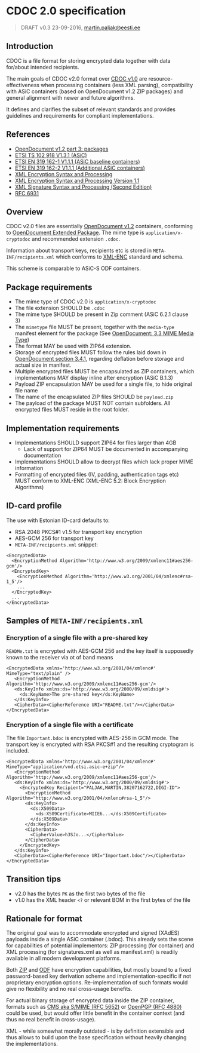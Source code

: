 # CDOC 2.0 specification
> DRAFT v0.3 23-09-2016, martin.paljak@eesti.ee

## Introduction
CDOC is a file format for storing encrypted data together with data for/about intended recipients.

The main goals of CDOC v2.0 format over [CDOC v1.0](https://github.com/martinpaljak/idcrypt/wiki/CDOC-1.0) are resource-effectiveness when processing containers (less XML parsing), compatibility with ASiC containers (based on OpenDocument v1.2 ZIP packages) and general alignment with newer and future algorithms.

It defines and clarifies the subset of relevant standards and provides guidelines and requirements for compliant implementations.

## References
- [OpenDocument v1.2 part 3: packages](https://docs.oasis-open.org/office/v1.2/os/OpenDocument-v1.2-os-part3.html)
- [ETSI TS 102 918 V1.3.1 (ASiC)](http://www.etsi.org/deliver/etsi_ts/102900_102999/102918/01.03.01_60/ts_102918v010301p.pdf)
- [ETSI EN 319 162-1 V1.1.1 (ASiC baseline containers)](http://www.etsi.org/deliver/etsi_en/319100_319199/31916201/01.01.01_60/en_31916201v010101p.pdf)
- [ETSI EN 319 162-2 V1.1.1 (Additional ASiC containers)](http://www.etsi.org/deliver/etsi_en/319100_319199/31916202/01.01.01_60/en_31916202v010101p.pdf)
- [XML Encryption Syntax and Processing](https://www.w3.org/TR/xmlenc-core/)
- [XML Encryption Syntax and Processing Version 1.1](https://www.w3.org/TR/xmlenc-core1/)
- [XML Signature Syntax and Processing (Second Edition)](https://www.w3.org/TR/xmldsig-core/)
- [RFC 6931](https://tools.ietf.org/html/rfc6931)


## Overview
CDOC v2.0 files are essentially [OpenDocument v1.2](https://docs.oasis-open.org/office/v1.2/os/OpenDocument-v1.2-os-part3.html) containers, conforming to [OpenDocument Extended Package](https://docs.oasis-open.org/office/v1.2/os/OpenDocument-v1.2-os-part3.html#__RefHeading__752793_826425813). The mime type is `application/x-cryptodoc` and recommended extension `.cdoc`.

Information about transport keys, recipients etc is stored in `META-INF/recipients.xml` which conforms to [XML-ENC](https://www.w3.org/TR/xmlenc-core/) standard and schema.

This scheme is comparable to ASiC-S ODF containers.

## Package requirements
* The mime type of CDOC v2.0 is `application/x-cryptodoc`
* The file extension SHOULD be `.cdoc`
* The mime type SHOULD be present in Zip comment (ASiC 6.2.1 clause 3)
* The `mimetype` file MUST be present, together with the `media-type` manifest element for the package (See [OpenDocument: 3.3 MIME Media Type](https://docs.oasis-open.org/office/v1.2/os/OpenDocument-v1.2-os-part3.html#MIME_type_stream))
* The format MAY be used with ZIP64 extension.
* Storage of encrypted files MUST follow the rules laid down in [OpenDocument section 3.4.1](https://docs.oasis-open.org/office/v1.2/os/OpenDocument-v1.2-os-part3.html#__RefHeading__752813_826425813), regarding deflation before storage and actual size in manifest.
* Multiple encrypted files MUST be encapsulated as ZIP containers, which implementations MAY display inline after encryption (ASiC B.1.3)
* Payload ZIP encapsulation MAY be used for a single file, to hide original file name
* The name of the encapsulated ZIP files SHOULD be `payload.zip`
* The payload of the package MUST NOT contain subfolders. All encrypted files MUST reside in the root folder.

## Implementation requirements
* Implementations SHOULD support ZIP64 for files larger than 4GB
  * Lack of support for ZIP64 MUST be documented in accompanying documentation
* Implementations SHOULD allow to decrypt files which lack proper MIME information
* Formatting of encrypted files (IV, padding, authentication tags etc) MUST conform to XML-ENC (XML-ENC 5.2: Block Encryption Algorithms)

## ID-card profile

The use with Estonian ID-card defaults to:
 
* RSA 2048 PKCS#1 v1.5 for transport key encryption
* AES-GCM 256 for transport key
* `META-INF/recipients.xml` snippet:

```
<EncryptedData>
  <EncryptionMethod Algorithm='http://www.w3.org/2009/xmlenc11#aes256-gcm'/>
  <EncryptedKey>
    <EncryptionMethod Algorithm='http://www.w3.org/2001/04/xmlenc#rsa-1_5'/>
    ...
  </EncryptedKey>
  ...
</EncryptedData>
```

## Samples of `META-INF/recipients.xml`

### Encryption of a single file with a pre-shared key
`READMe.txt` is encrypted with AES-GCM 256 and the key itself is supposedly known to the receiver via ot of band means

```
<EncryptedData xmlns='http://www.w3.org/2001/04/xmlenc#' MimeType="text/plain" />
   <EncryptionMethod Algorithm='http://www.w3.org/2009/xmlenc11#aes256-gcm'/>
   <ds:KeyInfo xmlns:ds='http://www.w3.org/2000/09/xmldsig#'>
     <ds:KeyName>The pre-shared key</ds:KeyName>
   </ds:KeyInfo>
   <CipherData><CipherReference URI="README.txt"/></CipherData>
</EncryptedData>
```

### Encryption of a single file with a certificate
The file `Important.bdoc` is encrypted with AES-256 in GCM mode. The transport key is encrypted with RSA PKCS#1 and the resulting cryptogram is included.

```
<EncryptedData xmlns='http://www.w3.org/2001/04/xmlenc#' MimeType="application/vnd.etsi.asic-e+zip"/>
   <EncryptionMethod Algorithm='http://www.w3.org/2009/xmlenc11#aes256-gcm'/>
   <ds:KeyInfo xmlns:ds='http://www.w3.org/2000/09/xmldsig#'>
     <EncryptedKey Recipient="PALJAK,MARTIN,38207162722,DIGI-ID">
       <EncryptionMethod Algorithm="http://www.w3.org/2001/04/xmlenc#rsa-1_5"/>
       <ds:KeyInfo>
         <ds:X509Data>
           <ds:X509Certificate>MIIE6...</ds:X509Certificate>
         </ds:X509Data>
       </ds:KeyInfo>
       <CipherData>
         <CipherValue>h3SJo...</CipherValue>
       </CipherData>
     </EncryptedKey>
   </ds:KeyInfo>
   <CipherData><CipherReference URI="Important.bdoc"/></CipherData>
</EncryptedData>
```
## Transition tips
- v2.0 has the bytes `PK` as the first two bytes of the file
- v1.0 has the XML header `<?` or relevant BOM in the first bytes of the file

## Rationale for format
The original goal was to accommodate encrypted and signed (XAdES) payloads inside a single ASiC container (.bdoc). This already sets the scene for capabilities of potential implementors: ZIP processing (for container) and XML processing (for signatures.xml as well as manifest.xml) is readily available in all modern development platforms.

Both [ZIP](https://pkware.cachefly.net/webdocs/casestudies/APPNOTE.TXT) and [ODF](http://docs.oasis-open.org/office/v1.2/os/OpenDocument-v1.2-os-part3.html#__RefHeading__752811_826425813) have encryption capabilities, but mostly bound to a fixed password-based key derivation scheme and implementation-specific if not proprietary encryption options. Re-implementation of such formats would give no flexibility and no real cross-usage benefits.

For actual binary storage of encrypted data inside the ZIP container, formats such as [CMS aka S/MIME (RFC 5652)](https://tools.ietf.org/html/rfc5652) or [OpenPGP (RFC 4880)](https://tools.ietf.org/html/rfc4880) could be used, but would offer little benefit in the container context (and thus no real benefit in cross-usage).

XML - while somewhat morally outdated - is by definition extensible and thus allows to build upon the base specification without heavily changing the implementations.
